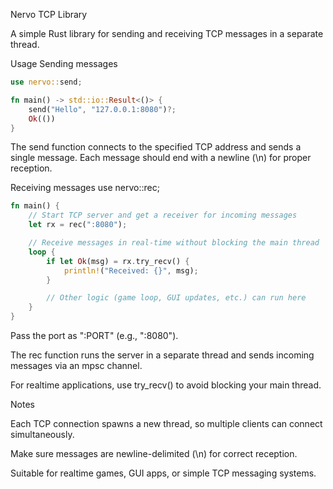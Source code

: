 Nervo TCP Library

A simple Rust library for sending and receiving TCP messages in a separate thread. 




Usage
Sending messages
```Rust
use nervo::send;

fn main() -> std::io::Result<()> {
    send("Hello", "127.0.0.1:8080")?;
    Ok(())
}
```

The send function connects to the specified TCP address and sends a single message. Each message should end with a newline (\n) for proper reception.

Receiving messages
use nervo::rec;
```Rust
fn main() {
    // Start TCP server and get a receiver for incoming messages
    let rx = rec(":8080");

    // Receive messages in real-time without blocking the main thread
    loop {
        if let Ok(msg) = rx.try_recv() {
            println!("Received: {}", msg);
        }

        // Other logic (game loop, GUI updates, etc.) can run here
    }
}
```

Pass the port as ":PORT" (e.g., ":8080").

The rec function runs the server in a separate thread and sends incoming messages via an mpsc channel.

For realtime applications, use try_recv() to avoid blocking your main thread.

Notes

Each TCP connection spawns a new thread, so multiple clients can connect simultaneously.

Make sure messages are newline-delimited (\n) for correct reception.

Suitable for realtime games, GUI apps, or simple TCP messaging systems.
